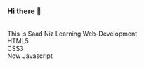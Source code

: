 ### Hi there 👋
<br/>
This is Saad Niz Learning Web-Development
<br/>
HTML5
<br/>
CSS3 
<br/>
Now Javascript


<!--
**saadnizamani11/saadnizamani11** is a ✨ _special_ ✨ repository because its `README.md` (this file) appears on your GitHub profile.

Here are some ideas to get you started:

- 🔭 I’m currently working on ...
- 🌱 I’m currently learning ...
- 👯 I’m looking to collaborate on ...
- 🤔 I’m looking for help with ...
- 💬 Ask me about ...
- 📫 How to reach me: ...
- 😄 Pronouns: ...
- ⚡ Fun fact: ...
-->
